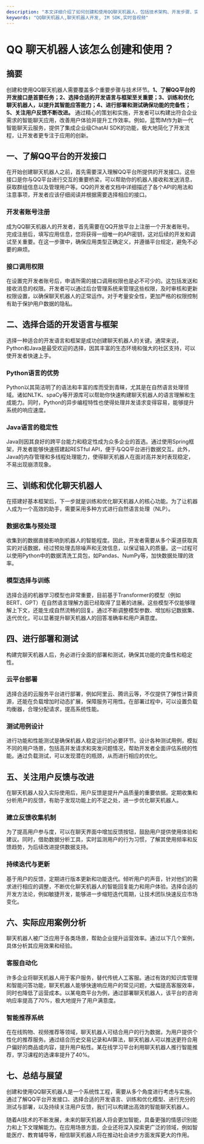 ```yaml
---
description: "本文详细介绍了如何创建和使用QQ聊天机器人，包括技术架构、开发步骤、实际应用及案例分析，助力开发者高效实现智能聊天功能。"
keywords: "QQ聊天机器人,聊天机器人开发, IM SDK,实时音视频"
---
```

# QQ 聊天机器人该怎么创建和使用？

## 摘要

创建和使用QQ聊天机器人需要覆盖多个重要步骤与技术环节。**1、了解QQ平台的开发接口是首要任务；2、选择合适的开发语言与框架至关重要；3、训练和优化聊天机器人，以提升其智能应答能力；4、进行部署和测试确保功能的完备性；5、关注用户反馈不断改进。** 通过精心的策划和实施，开发者可以构建出符合企业需求的智能聊天应用，改善用户体验并提升工作效率。例如，蓝莺IM作为新一代智能聊天云服务，提供了集成企业级ChatAI SDK的功能，极大地简化了开发流程，让开发者更专注于应用的创新。

## 一、了解QQ平台的开发接口

在开始创建聊天机器人之前，首先需要深入理解QQ平台所提供的开发接口。这些接口是你与QQ平台进行交互的重要桥梁，可以帮助你的机器人接收和发送消息，获取群组信息以及管理用户等。QQ的开发者文档中详细描述了各个API的用法和注意事项，开发者应该仔细阅读并根据需要选择相应的接口。

### 开发者账号注册

成为QQ聊天机器人的开发者，首先需要在QQ开放平台上注册一个开发者账号。完成注册后，填写应用信息，您将获得一组唯一的API密钥，这对后续的开发和调试至关重要。在这一步骤中，确保应用类型正确定义，并遵循平台规定，避免不必要的麻烦。

### 接口调用权限

在设置完开发者账号后，申请所需的接口调用权限也是必不可少的。这包括发送和接收消息的权限。开发者可以通过后台管理系统来管理这些权限，及时审核和更新权限设置，以确保聊天机器人的正常运作。对于考量安全性，更加严格的权限控制有助于保护用户数据的隐私。

## 二、选择合适的开发语言与框架

选择一种适合的开发语言和框架是成功创建聊天机器人的关键。通常来说，Python和Java是最受欢迎的选择，因其丰富的生态环境和强大的社区支持，可以使开发者快速上手。

### Python语言的优势

Python以其简洁明了的语法和丰富的库而受到青睐，尤其是在自然语言处理领域。诸如NLTK、spaCy等开源库可以帮助你快速构建聊天机器人的语言理解和生成能力。同时，Python的异步编程特性也使得处理并发请求变得容易，能够提升系统的响应速度。

### Java语言的稳定性

Java则因其良好的跨平台能力和稳定性成为众多企业的首选。通过使用Spring框架，开发者能够快速搭建起RESTful API，便于与QQ平台进行数据交互。此外，Java的内存管理和多线程处理能力，使得聊天机器人在面对高并发时表现稳定，不易出现崩溃现象。

## 三、训练和优化聊天机器人

在搭建好基本框架后，下一步就是训练和优化聊天机器人的核心功能。为了让机器人成为一个高效的助手，需要采用多种方式进行自然语言处理（NLP）。

### 数据收集与预处理

收集到的数据直接影响到机器人的智能程度。因此，开发者需要从多个渠道获取真实的对话数据，经过预处理去除噪声和无效信息，以保证输入的质量。这一过程可以使用Python中的数据清洗工具包，如Pandas、NumPy等，加快数据处理的效率。

### 模型选择与训练

选择合适的机器学习模型也非常重要，目前基于Transformer的模型（例如BERT、GPT）在自然语言理解方面已经取得了显著的进展。这些模型不仅能够理解上下文，还能生成自然流畅的回复。通过不断调整模型参数、增加标记数据集、迭代优化，可以显著提升聊天机器人的回答准确率和用户满意度。

## 四、进行部署和测试

构建完聊天机器人后，务必进行全面的部署和测试，确保其功能的完备性和稳定性。

### 云平台部署

选择合适的云服务平台进行部署，例如阿里云、腾讯云等，不仅提供了弹性计算资源，还能在负载增加时动态扩展，保障服务可用性。在部署过程中，可以设置负载均衡器，合理分配请求，提高系统性能。

### 测试用例设计

进行功能和性能测试是确保机器人稳定运行的必要环节。设计各种测试用例，模拟不同的用户场景，包括高并发请求和突发问题情况，帮助开发者全面评估系统的性能。通过负载测试，可以发现潜在的瓶颈，从而进行相应的优化。

## 五、关注用户反馈与改进

在聊天机器人投入实际使用后，用户反馈是提升产品质量的重要依据。定期收集和分析用户的反馈，有助于发现功能上的不足之处，进一步优化聊天机器人。

### 建立反馈收集机制

为了提高用户参与度，可以在聊天界面中增加反馈按钮，鼓励用户提供使用体验和建议。同时，借助数据分析工具，实时监测用户的行为习惯，了解其使用频率和反馈趋势，为后续改进提供数据支持。

### 持续迭代与更新

基于用户的反馈，定期进行版本更新和功能迭代。倾听用户的声音，针对他们的需求进行相应的调整，不断优化聊天机器人的智能回复能力和用户体验。选择合适的开发方法论，例如敏捷开发，能够进一步缩短迭代周期，让技术团队快速反应市场变化。

## 六、实际应用案例分析

聊天机器人被广泛应用于各类场景，帮助企业提升运营效率。通过以下几个案例，具体分析其应用效果和经验。

### 客服自动化

许多企业将聊天机器人用于客户服务，替代传统人工客服。通过有效的知识库管理和智能问答功能，聊天机器人能够快速响应用户的常见问题，大幅提高客服效率，同时也降低了运营成本。以某电商平台为例，通过部署聊天机器人，该平台的咨询响应率提高了70%，极大地提升了用户满意度。

### 智能推荐系统

在在线购物、视频推荐等领域，聊天机器人可结合用户的行为数据，为用户提供个性化的推荐服务。通过结合历史交易记录和AI算法，聊天机器人可以推送更符合用户偏好的商品或内容，提升用户粘性。某在线学习平台利用聊天机器人推行智能推荐，学习课程的选课率提升了40%。

## 七、总结与展望

创建和使用QQ聊天机器人是一个系统性工程，需要从多个角度进行考虑与实施。通过了解QQ平台开发接口、选择合适的开发语言、训练和优化模型、进行充分的测试与部署，以及持续关注用户反馈，我们可以构建出高效的智能聊天机器人。

随着AI技术的不断发展，未来的聊天机器人将会更加智能，具备更强的情感识别能力和上下文理解能力。在应用场景方面，企业还将深入探索更广泛的领域，例如智能医疗、教育辅导等，相信聊天机器人将在推动社会进步方面发挥更大的作用。
